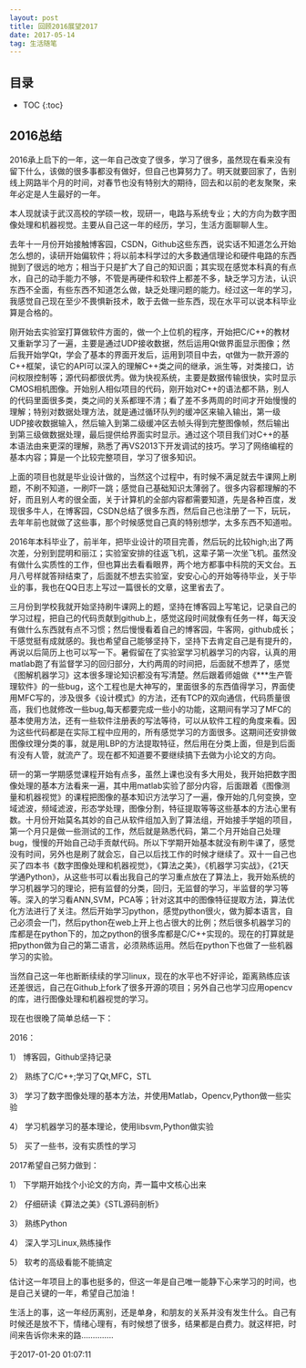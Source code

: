 ```yaml
---
layout: post
title: 回顾2016展望2017
date: 2017-05-14
tag: 生活随笔
---
```


## 目录

* TOC 
{:toc}

## 2016总结

2016承上启下的一年，这一年自己改变了很多，学习了很多，虽然现在看来没有留下什么，该做的很多事都没有做好，但自己也算努力了。明天就要回家了，告别线上网路半个月的时间，对春节也没有特别大的期待，回去和以前的老友聚聚，来年必定是人生最好的一年。

本人现就读于武汉高校的学硕一枚，现研一，电路与系统专业；大的方向为数字图像处理和机器视觉。主要从自己这一年的经历，学习，生活方面聊聊人生。

去年十一月份开始接触博客园，CSDN，Github这些东西，说实话不知道怎么开始怎么想的，读研开始偏软件；将以前本科学过的大多数通信理论和硬件电路的东西抛到了很远的地方；相当于只是扩大了自己的知识面；其实现在感觉本科真的有点水，自己的动手能力不够，不管是再硬件和软件上都差不多，缺乏学习方法，认识东西不全面，有些东西不知道怎么做，缺乏处理问题的能力。经过这一年的学习，我感觉自己现在至少不畏惧新技术，敢于去做一些东西，现在水平可以说本科毕业算是合格的。

刚开始去实验室打算做软件方面的，做一个上位机的程序，开始把C/C++的教材又重新学习了一遍，主要是通过UDP接收数据，然后运用Qt做界面显示图像；然后我开始学Qt，学会了基本的界面开发后，运用到项目中去，qt做为一款开源的C++框架，读它的API可以深入的理解C++类之间的继承，派生等，对类接口，访问权限控制等；源代码都很优秀。做为快视系统，主要是数据传输很快，实时显示CMOS相机图像。开始别人相似项目的代码，刚开始对C++的语法都不熟，别人的代码里面很多类，类之间的关系都理不清；看了差不多两周的时间才开始慢慢的理解；特别对数据处理方法，就是通过循环队列的缓冲区来输入输出，第一级UDP接收数据输入，然后输入到第二级缓冲区去帧头得到完整图像帧，然后输出到第三级做数据处理，最后提供给界面实时显示。通过这个项目我们对C++的基本语法由来更深的理解，熟悉了再VS2013下开发调试的技巧。学习了网络编程的基本内容；算是一个比较完整项目，学习了很多知识。

上面的项目也就是毕业设计做的，当然这个过程中，有时候不满足就去牛课网上刷题，不刷不知道，一刷吓一跳；感觉自己基础知识太薄弱了。很多内容都理解的不好，而且别人考的很全面，关于计算机的全部内容都需要知道，先是各种百度，发现很多牛人，在博客园，CSDN总结了很多东西，然后自己也注册了一下，玩玩，去年年前也就做了这些事，那个时候感觉自己真的特别想学，太多东西不知道啦。

2016年本科毕业了，前半年，把毕业设计的项目完善，然后玩的比较high;出了两次差，分别到昆明和丽江；实验室安排的往返飞机，这辈子第一次坐飞机。虽然没有做什么实质性的工作，但也算出去看看眼界，两个地方都事中科院的天文台。五月八号样就答辩结束了，后面就不想去实验室，安安心心的开始等待毕业，关于毕业的事，我也在QQ日志上写过一篇很长的文章，这里省去了。

三月份到学校我就开始坚持刷牛课网上的题，坚持在博客园上写笔记，记录自己的学习过程，把自己的代码贡献到github上，感觉这段时间就像有任务一样，每天没有做什么东西就有点不习惯；然后慢慢看着自己的博客园，牛客网，github成长；干感觉挺有成就感的。我也希望自己能够坚持下，坚持下去肯定自己是有提升的，再说以后简历上也可以写一下。暑假留在了实验室学习机器学习的内容，认真的用matlab跑了有监督学习的回归部分，大约两周的时间把，后面就不想弄了，感觉《图解机器学习》这本很多理论知识都没有写清楚。然后跟着师姐做《***生产管理软件》的一些bug，这个工程也是大神写的，里面很多的东西值得学习，界面使用MFC写的，涉及很多《设计模式》的方法，还有TCP的双向通信，代码质量很高，我们也就修改一些bug,每天都要完成一些小的功能，这期间有学习了MFC的基本使用方法，还有一些软件注册表的写法等待，可以从软件工程的角度来看。因为这些代码都是在实际工程中应用的，所有感觉学习的方面很多。这期间还安排做图像纹理分类的事，就是用LBP的方法提取特征，然后用在分类上面，但是到后面有没有人管，就流产了。现在都不知道要不要继续搞下去做为小论文的方向。

研一的第一学期感觉课程开始有点多，虽然上课也没有多大用处，我开始把数字图像处理的基本方法看来一遍，其中用matlab实验了部分内容，后面跟着《图像测量和机器视觉》的课程把图像的基本知识方法学习了一遍，像开始的几何变换，空域滤波，频域滤波，形态学处理，图像分割，特征提取等等这些基本的方法心里有数。十月份开始莫名其妙的自己从软件组加入到了算法组，开始接手学姐的项目，第一个月只是做一些测试的工作，然后就是熟悉代码，第二个月开始自己处理bug，慢慢的开始自己动手贡献代码。所以下学期开始基本就没有刷牛课了，感觉没有时间，另外也是刷了就会忘，自己以后找工作的时候才继续了。双十一自己也买了四本书《数字图像处理和机器视觉》，《算法之美》，《机器学习实战》，《21天学通Python》，从这些书可以看出我自己的学习重点放在了算法上，我开始系统的学习机器学习的理论，把有监督的分类，回归，无监督的学习，半监督的学习等等。深入的学习看ANN,SVM，PCA等；针对这其中的图像特征提取方法，算法优化方法进行了关注。然后开始学习python，感觉python很火，做为脚本语言，自己必须会一门，然后python在web上开上也占很大的比例；然后很多机器学习的库都是在python下的，加之python的很多库都是C/C++实现的。现在的打算就是把python做为自己的第二语言，必须熟练运用。然后在python下也做了一些机器学习的实验。

当然自己这一年也断断续续的学习linux，现在的水平也不好评论，距离熟练应该还差很远，自己在Github上fork了很多开源的项目；另外自己也学习应用opencv的库，进行图像处理和机器视觉的学习。

现在也很晚了简单总结一下：

2016：

1）  博客园，Github坚持记录

2）  熟练了C/C++;学习了Qt,MFC，STL

3）  学习了数字图像处理的基本方法，并使用Matlab，Opencv,Python做一些实验

4）  学习机器学习的基本理论，使用libsvm,Python做实验

5）  买了一些书，没有实质性的学习

 

2017希望自己努力做到：

1）  下学期开始找个小论文的方向，弄一篇中文核心出来

2）  仔细研读《算法之美》《STL源码剖析》

3）  熟练Python

4）  深入学习Linux,熟练操作

5）  软考的高级看能不能搞定

估计这一年项目上的事也挺多的，但这一年是自己唯一能静下心来学习的时间，也是自己关键的一年，希望自己加油！

生活上的事，这一年经历离别，还是单身，和朋友的关系并没有发生什么。自己有时候还是放不下，情绪心理有，有时候想了很多，结果都是白费力。就这样把，时间来告诉你未来的路…………..

于2017-01-20   01:07:11
 
